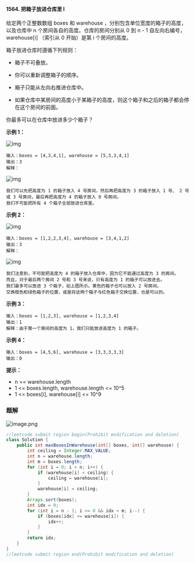 #### 1564. 把箱子放进仓库里 I

给定两个正整数数组 boxes 和 warehouse ，分别包含单位宽度的箱子的高度，以及仓库中 n 个房间各自的高度。仓库的房间分别从 0 到 n - 1 自左向右编号， warehouse[i] （索引从 0 开始）是第 i 个房间的高度。

箱子放进仓库时遵循下列规则：

- 箱子不可叠放。

- 你可以重新调整箱子的顺序。

- 箱子只能从左向右推进仓库中。

- 如果仓库中某房间的高度小于某箱子的高度，则这个箱子和之后的箱子都会停在这个房间的前面。

你最多可以在仓库中放进多少个箱子？

**示例 1：**

![img](http://gitlab.wsh-study.com/xp-study/LeeteCode/blob/master/贪心算法/images/把箱子放进仓库里I/1.jpg)

```shell
输入：boxes = [4,3,4,1], warehouse = [5,3,3,4,1]
输出：3
解释：
```

![img](http://gitlab.wsh-study.com/xp-study/LeeteCode/blob/master/贪心算法/images/把箱子放进仓库里I/2.jpg)

```shell
我们可以先把高度为 1 的箱子放入 4 号房间，然后再把高度为 3 的箱子放入 1 号、 2 号或 3 号房间，最后再把高度为 4 的箱子放入 0 号房间。
我们不可能把所有 4 个箱子全部放进仓库里。
```

**示例 2：**

![img](http://gitlab.wsh-study.com/xp-study/LeeteCode/blob/master/贪心算法/images/把箱子放进仓库里I/3.jpg)

```
输入：boxes = [1,2,2,3,4], warehouse = [3,4,1,2]
输出：3
解释：
```

![img](http://gitlab.wsh-study.com/xp-study/LeeteCode/blob/master/贪心算法/images/把箱子放进仓库里I/4.jpg)

```shell
我们注意到，不可能把高度为 4 的箱子放入仓库中，因为它不能通过高度为 3 的房间。
而且，对于最后两个房间 2 号和 3 号来说，只有高度为 1 的箱子可以放进去。
我们最多可以放进 3 个箱子，如上图所示。黄色的箱子也可以放入 2 号房间。
交换橙色和绿色箱子的位置，或是将这两个箱子与红色箱子交换位置，也是可以的。
```

**示例 3：**

```shell
输入：boxes = [1,2,3], warehouse = [1,2,3,4]
输出：1
解释：由于第一个房间的高度为 1，我们只能放进高度为 1 的箱子。
```

**示例 4：**

```shell
输入：boxes = [4,5,6], warehouse = [3,3,3,3,3]
输出：0
```

**提示：**

* n == warehouse.length
* 1 <= boxes.length, warehouse.length <= 10^5
* 1 <= boxes[i], warehouse[i] <= 10^9

### 题解

![image.png](http://gitlab.wsh-study.com/xp-study/LeeteCode/blob/master/贪心算法/images/把箱子放进仓库里I/5.jpg)

```java
//leetcode submit region begin(Prohibit modification and deletion)
class Solution {
    public int maxBoxesInWarehouse(int[] boxes, int[] warehouse) {
        int ceiling = Integer.MAX_VALUE;
        int n = warehouse.length;
        int m = boxes.length;
        for (int i = 0; i < n; i++) {
            if (warehouse[i] < ceiling) {
                ceiling = warehouse[i];
            }
            warehouse[i] = ceiling;
        }
        Arrays.sort(boxes);
        int idx = 0;
        for (int i = n - 1; i >= 0 && idx < m; i--) {
            if (boxes[idx] <= warehouse[i]) {
                idx++;
            }
        }
        return idx;
    }
}
//leetcode submit region end(Prohibit modification and deletion)

```

